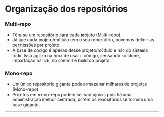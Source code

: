 # Organização dos repositórios

### Multi-repo

* Têm-se um repositório para cada projeto (Multi-repo).
* Já que cada projeto/módulo tem o seu repositório, podemos definir as permissões por projeto.
* A base de código é apenas desse projeto/módulo e não do sistema todo. Isso agiliza na hora de usar o código, pensando no clone, importação na IDE, no commit e build do projeto.

### Mono-repo

* Um único repositório gigante pode armazenar milhares de projetos (Mono-repo)
* Projetos em mono-repo podem ser vantajosos pois há uma administração melhor centrada, porém os repositórios se tornam uma base gigante.

---

